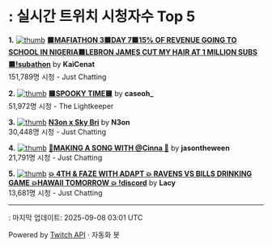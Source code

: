 # : 실시간 트위치 시청자수 Top 5

**1.** [![thumb](https://static-cdn.jtvnw.net/previews-ttv/live_user_kaicenat-320x180.jpg)](https://twitch.tv/KaiCenat)
**[🟩MAFIATHON 3🟩DAY 7🟩15% OF REVENUE GOING TO SCHOOL IN NIGERIA🟩LEBRON JAMES CUT MY HAIR AT 1 MILLION SUBS🟩!subathon](https://twitch.tv/KaiCenat)** by **KaiCenat**<br>151,789명 시청  - Just Chatting

**2.** [![thumb](https://static-cdn.jtvnw.net/previews-ttv/live_user_caseoh_-320x180.jpg)](https://twitch.tv/caseoh_)
**[🟨SPOOKY TIME🟨](https://twitch.tv/caseoh_)** by **caseoh_**<br>51,972명 시청  - The Lightkeeper

**3.** [![thumb](https://static-cdn.jtvnw.net/previews-ttv/live_user_n3on-320x180.jpg)](https://twitch.tv/N3on)
**[N3on x Sky Bri](https://twitch.tv/N3on)** by **N3on**<br>30,448명 시청  - Just Chatting

**4.** [![thumb](https://static-cdn.jtvnw.net/previews-ttv/live_user_jasontheween-320x180.jpg)](https://twitch.tv/jasontheween)
**[🔴MAKING A SONG WITH @Cinna 🔴](https://twitch.tv/jasontheween)** by **jasontheween**<br>21,791명 시청  - Just Chatting

**5.** [![thumb](https://static-cdn.jtvnw.net/previews-ttv/live_user_lacy-320x180.jpg)](https://twitch.tv/Lacy)
**[💥 4TH & FAZE WITH ADAPT 💥 RAVENS VS BILLS DRINKING GAME 💥HAWAII TOMORROW 💥 !discord](https://twitch.tv/Lacy)** by **Lacy**<br>13,681명 시청  - Just Chatting


---
: 마지막 업데이트: 2025-09-08 03:01 UTC

Powered by [Twitch API](https://dev.twitch.tv/docs/api/reference) · 자동화 봇